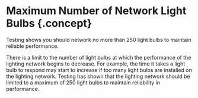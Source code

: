 # Maximum Number of Network Light Bulbs {.concept}

Testing shows you should network no more than 250 light bulbs to maintain reliable performance.

There is a limit to the number of light bulbs at which the performance of the lighting network begins to decrease. For example, the time it takes a light bulb to respond may start to increase if too many light bulbs are installed on the lighting network. Testing has shown that the lighting network should be limited to a maximum of 250 light bulbs to maintain reliability in performance.

